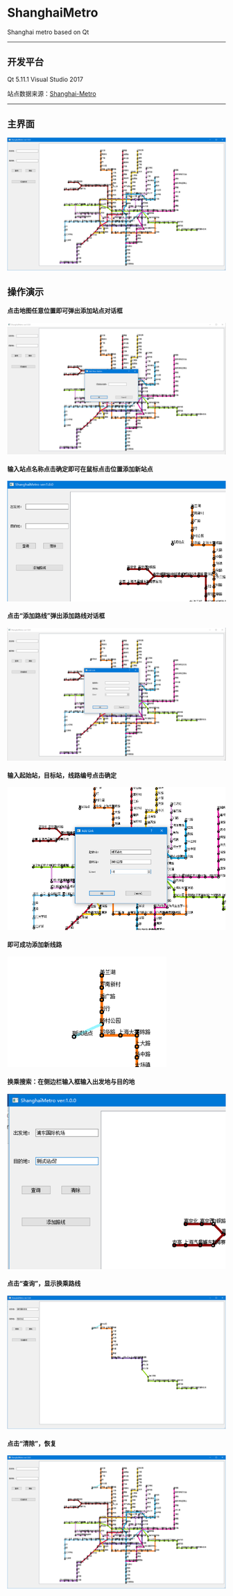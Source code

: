 # ShanghaiMetro

Shanghai metro based on Qt

--------------------

## 开发平台

Qt 5.11.1
Visual Studio 2017

站点数据来源：[Shanghai-Metro](https://github.com/HarlanHW/Shanghai-Metro)

--------------------

## 主界面

![img](/img/1.png)

## 操作演示

#### 点击地图任意位置即可弹出添加站点对话框

![img](/img/2.png)

#### 输入站点名称点击确定即可在鼠标点击位置添加新站点

![img](/img/3.png)

#### 点击“添加路线”弹出添加路线对话框

![img](/img/4.png)

#### 输入起始站，目标站，线路编号点击确定

![img](/img/5.png)

#### 即可成功添加新线路

![img](/img/6.png)

#### 换乘搜索：在侧边栏输入框输入出发地与目的地

![img](/img/7.png)

#### 点击“查询”，显示换乘路线

![img](/img/8.png)

#### 点击“清除”，恢复

![img](/img/9.png)
